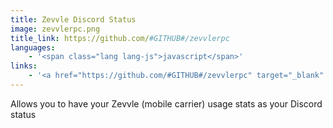 ```yaml
---
title: Zevvle Discord Status
image: zevvlerpc.png
title_link: https://github.com/#GITHUB#/zevvlerpc
languages:
    - '<span class="lang lang-js">javascript</span>'
links:
    - '<a href="https://github.com/#GITHUB#/zevvlerpc" target="_blank" rel="noopener noreferrer">view code</a>'
---
```


Allows you to have your Zevvle (mobile carrier) usage stats as your Discord status